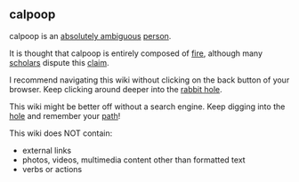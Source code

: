 ## calpoop

calpoop is an [absolutely ambiguous](absolutely_ambiguous.md) [person](person.md).  

It is thought that calpoop is entirely composed of [fire](fire.md), although many [scholars](scholar.md) dispute this [claim](claim.md).  

I recommend navigating this wiki without clicking on the back button of your browser. Keep clicking around deeper into the [rabbit hole](rabbit_hole.md).  

This wiki might be better off without a search engine. Keep digging into the [hole](hole.md) and remember your [path](path.md)!  

This wiki does NOT contain:
- external links
- photos, videos, multimedia content other than formatted text
- verbs or actions
